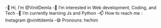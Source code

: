 -👋 Hi, I’m @VinitDemla
-👀 I’m interested in  Web development, Coding, and Tech
-🌱 I’m currently learning Js and Python 
-📫 How to reach me : Instagram @vinittdemla
-😄 Pronouns: he/him
  

<!---
VinitDemla/VinitDemla is a ✨ special ✨ repository because its `README.md` (this file) appears on your GitHub profile.
You can click the Preview link to take a look at your changes.
--->
